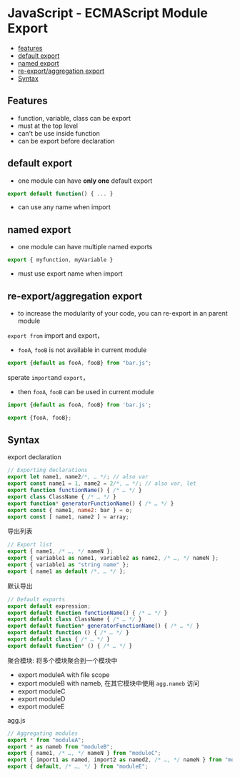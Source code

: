 # JavaScript - ECMAScript Module Export

* [features](#features)
* [default export](#default-export)
* [named export](#named-export)
* [re-export/aggregation export](#re-exportaggregation-export)
* [Syntax](#syntax)

## Features

- function, variable, class can be export
- must at the top level
- can't be use inside function
- can be export before declaration

## default export

- one module can have **only one** default export

```js
export default function() { ... }
```

- can use any name when import

## named export

- one module can have multiple named exports

```js
export { myfunction, myVariable }
```

- must use export name when import

## re-export/aggregation export

- to increase the modularity of your code, you can re-export in an parent module

`export from` import and export，

- `fooA`, `fooB` is not available in current module

```js
export {default as fooA, fooB} from "bar.js";
```

sperate `import`and `export`，

- then `fooA`, `fooB` can be used in current module

```js
import {default as fooA, fooB} from 'bar.js';

export {fooA, fooB};
```

## Syntax

export declaration

```javascript
// Exporting declarations
export let name1, name2/*, … */; // also var
export const name1 = 1, name2 = 2/*, … */; // also var, let
export function functionName() { /* … */ }
export class ClassName { /* … */ }
export function* generatorFunctionName() { /* … */ }
export const { name1, name2: bar } = o;
export const [ name1, name2 ] = array;
```
导出列表

```javascript
// Export list
export { name1, /* …, */ nameN };
export { variable1 as name1, variable2 as name2, /* …, */ nameN };
export { variable1 as "string name" };
export { name1 as default /*, … */ };
```
默认导出

```javascript
// Default exports
export default expression;
export default function functionName() { /* … */ }
export default class ClassName { /* … */ }
export default function* generatorFunctionName() { /* … */ }
export default function () { /* … */ }
export default class { /* … */ }
export default function* () { /* … */ }
```

聚合模块: 将多个模块聚合到一个模块中

- export moduleA with file scope
- export moduleB with nameb, 在其它模块中使用 `agg.nameb` 访问
- export moduleC
- export moduleD
- export moduleE

agg.js

```js
// Aggregating modules
export * from "moduleA";
export * as nameb from "moduleB";
export { name1, /* …, */ nameN } from "moduleC";
export { import1 as named, import2 as named2, /* …, */ nameN } from "moduleD";
export { default, /* …, */ } from "moduleE";
```

